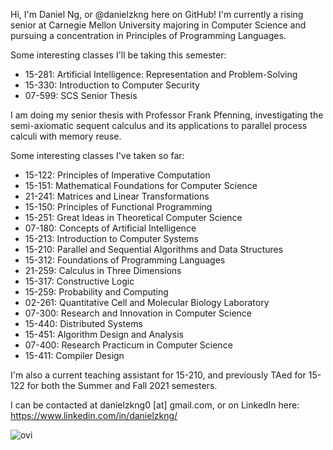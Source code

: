 Hi, I'm Daniel Ng, or @danielzkng here on GitHub! I'm currently a rising senior at Carnegie Mellon University majoring in Computer Science and pursuing a concentration in Principles of Programming Languages.

Some interesting classes I'll be taking this semester:

* 15-281: Artificial Intelligence: Representation and Problem-Solving
* 15-330: Introduction to Computer Security
* 07-599: SCS Senior Thesis

I am doing my senior thesis with Professor Frank Pfenning, investigating the semi-axiomatic sequent calculus and its applications to parallel process calculi with memory reuse.

Some interesting classes I've taken so far:

* 15-122: Principles of Imperative Computation
* 15-151: Mathematical Foundations for Computer Science
* 21-241: Matrices and Linear Transformations
* 15-150: Principles of Functional Programming
* 15-251: Great Ideas in Theoretical Computer Science
* 07-180: Concepts of Artificial Intelligence
* 15-213: Introduction to Computer Systems
* 15-210: Parallel and Sequential Algorithms and Data Structures
* 15-312: Foundations of Programming Languages
* 21-259: Calculus in Three Dimensions
* 15-317: Constructive Logic
* 15-259: Probability and Computing
* 02-261: Quantitative Cell and Molecular Biology Laboratory
* 07-300: Research and Innovation in Computer Science
* 15-440: Distributed Systems
* 15-451: Algorithm Design and Analysis
* 07-400: Research Practicum in Computer Science
* 15-411: Compiler Design

I'm also a current teaching assistant for 15-210, and previously TAed for 15-122 for both the Summer and Fall 2021 semesters.

I can be contacted at danielzkng0 [at] gmail.com, or on LinkedIn here: https://www.linkedin.com/in/danielzkng/

<img src="https://github-readme-stats.vercel.app/api/top-langs?username=danielzkng&show_icons=true&locale=en&layout=donut&theme=chartreuse-dark" alt="ovi" />

<!---
danielzkng/danielzkng is a ✨ special ✨ repository because its `README.md` (this file) appears on your GitHub profile.
You can click the Preview link to take a look at your changes.
--->
